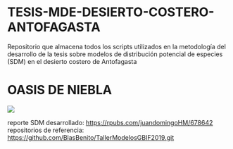 # TESIS-MDE-DESIERTO-COSTERO-ANTOFAGASTA
Repositorio que almacena todos los scripts utilizados en la metodología del desarrollo de la tesis sobre modelos de distribución potencial de especies (SDM) en el desierto costero de Antofagasta

#  OASIS DE NIEBLA
![](https://github.com/juandomingoHM/juandomingoHM/blob/main/banner%20oaisis%20de%20neblina.png)

reporte SDM desarrollado: https://rpubs.com/juandomingoHM/678642
repositorios de referencia: https://github.com/BlasBenito/TallerModelosGBIF2019.git 


